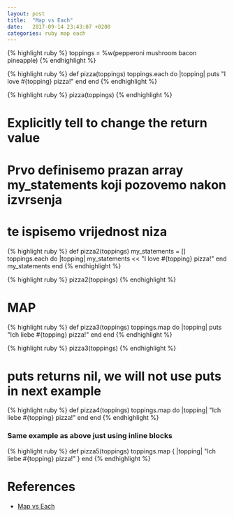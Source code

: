 ```yaml
---
layout: post
title:  "Map vs Each"
date:   2017-09-14 23:43:07 +0200
categories: ruby map each
---
```


{% highlight ruby %}
toppings = %w(pepperoni mushroom bacon pineapple)
{% endhighlight %}

{% highlight ruby %}
def pizza(toppings)
  toppings.each do |topping|
    puts "I love #{topping} pizza!"
  end
end
{% endhighlight %}

{% highlight ruby %}
pizza(toppings)
{% endhighlight %}


# Explicitly tell to change the return value
# Prvo definisemo prazan array my_statements koji pozovemo nakon izvrsenja
# te ispisemo vrijednost niza

{% highlight ruby %}
def pizza2(toppings)
  my_statements = []
  toppings.each do |topping|
    my_statements << "I love #{topping} pizza!"
  end
  my_statements
end
{% endhighlight %}

{% highlight ruby %}
pizza2(toppings)
{% endhighlight %}

# MAP

{% highlight ruby %}
def pizza3(toppings)
  toppings.map do |topping|
    puts "Ich liebe #{topping} pizza!"
  end
end
{% endhighlight %}

{% highlight ruby %}
pizza3(toppings)
{% endhighlight %}

# puts returns nil, we will not use puts in next example

{% highlight ruby %}
def pizza4(toppings)
  toppings.map do |topping|
   "Ich liebe #{topping} pizza!"
 end
end
{% endhighlight %}

### Same example as above just using inline blocks

{% highlight ruby %}
def pizza5(toppings)
  toppings.map { |topping| "Ich liebe #{topping} pizza!" }
end
{% endhighlight %}


# References

* [Map vs Each][map-vs-each]


[map-vs-each]: https://learn.onemonth.com/ruby-tutorial-map-vs-each-a692b63e1850
